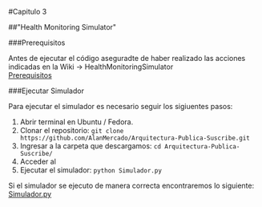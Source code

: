 #Capitulo 3

##"Health Monitoring Simulator"

###Prerequisitos

Antes de ejecutar el código aseguradte de haber realizado las acciones indicadas en la Wiki -> HealthMonitoringSimulator  
[Prerequisitos](https://github.com/AlexMtz/Estilos-De-Arquitectura-De-Software/wiki/HealthMonitoringSimulator)

###Ejecutar Simulador

Para ejecutar el simulador es necesario seguir los sigiuentes pasos:  
1. Abrir terminal en Ubuntu / Fedora.  
2. Clonar el repositorio:   `git clone https://github.com/AlanMercado/Arquitectura-Publica-Suscribe.git`  
3. Ingresar a la carpeta que descargamos:   `cd Arquitectura-Publica-Suscribe/`  
4. Acceder al  
5. Ejecutar el simulador: `python Simulador.py`  

Si el simulador se ejecuto de manera correcta encontraremos lo siguiente:  
[Simulador.py](https://drive.google.com/open?id=0B1FMJsKfgRaPVTZPOWVDWks2eGc)
